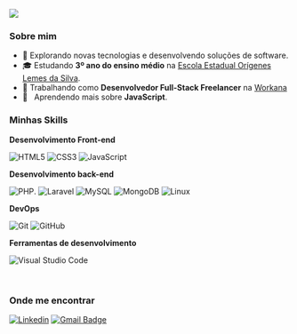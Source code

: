 ![](https://komarev.com/ghpvc/?username=iuricode&color=006bed)

<h3>Sobre mim</h3>

- 🤔 Explorando novas tecnologias e desenvolvendo soluções de software.
- 🎓 Estudando **3º ano do ensino médio** na <a href="https://qedu.org.br/escola/52019977-escola-estadual-origenes-lemes-da-silva">
  Escola Estadual Orígenes Lemes da Silva</a>.
- 💼 Trabalhando como **Desenvolvedor Full-Stack Freelancer** na <a href="https://www.workana.com/pt">Workana</a>
- 🌱 &nbsp; Aprendendo mais sobre **JavaScript**.

<h3>Minhas Skills</h3>

**Desenvolvimento Front-end**

![HTML5](https://img.shields.io/badge/html5-%23E34F26.svg?style=for-the-badge&logo=html5&logoColor=white)
![CSS3](https://img.shields.io/badge/css3-%231572B6.svg?style=for-the-badge&logo=css3&logoColor=white)
![JavaScript](https://img.shields.io/badge/javascript-%23323330.svg?style=for-the-badge&logo=javascript&logoColor=%23F7DF1E)

**Desenvolvimento back-end**

![PHP](https://img.shields.io/badge/PHP-777BB4?logo=php&logoColor=white&style=for-the-badge).
![Laravel](https://img.shields.io/badge/laravel-%23FF2D20.svg?style=for-the-badge&logo=laravel&logoColor=white)
![MySQL](https://img.shields.io/badge/mysql-%2300f.svg?style=for-the-badge&logo=mysql&logoColor=white)
![MongoDB](https://img.shields.io/badge/MongoDB-%234ea94b.svg?style=for-the-badge&logo=mongodb&logoColor=white)
![Linux](https://img.shields.io/badge/Linux-FCC624?style=for-the-badge&logo=linux&logoColor=black)

**DevOps**

![Git](https://img.shields.io/badge/-Git-333333?style=flat&logo=git)
![GitHub](https://img.shields.io/badge/-GitHub-333333?style=flat&logo=github)

**Ferramentas de desenvolvimento**

![Visual Studio Code](https://img.shields.io/badge/-Visual%20Studio%20Code-333333?style=flat&logo=visual-studio-code&logoColor=007ACC)

<br/>

<h3>Onde me encontrar</h3>

[![Linkedin](https://img.shields.io/badge/-henriquejsza-blue?style=flat-square&logo=Linkedin&logoColor=white&link=https://www.linkedin.com/in/henriquejsza)](https://www.linkedin.com/in/henriquejsza)
[![Gmail Badge](https://img.shields.io/badge/-henriquejsza@gmail.com-006bed?style=flat-square&logo=Gmail&logoColor=white&link=mailto:henriquejsza@gmail.com)](mailto:henriquejsza@gmail.com)
